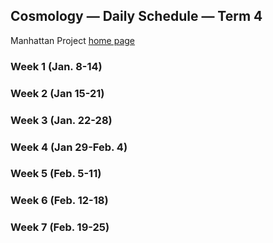 ## Cosmology &mdash; Daily Schedule &mdash; Term 4

Manhattan Project [home page](./)

### Week 1 (Jan. 8-14)

### Week 2 (Jan 15-21)

### Week 3 (Jan. 22-28)

### Week 4 (Jan 29-Feb. 4)

### Week 5 (Feb. 5-11)

### Week 6 (Feb. 12-18)

### Week 7 (Feb. 19-25)
